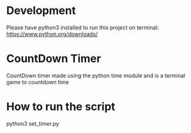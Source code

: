 # Development
Please have python3 installed to run this project on terminal: https://www.python.org/downloads/


# CountDown Timer
CountDown timer made using the python time module and is a terminal game to countdown time

# How to run the script
python3 set_timer.py
